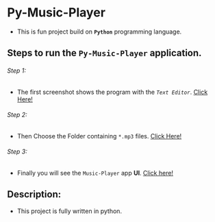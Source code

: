 # Py-Music-Player

- This is fun project build on __`Python`__ programming language.

## Steps to run the `Py-Music-Player` application.
###### Step 1:
- The first screenshot shows the program with the _`Text Editor`_. [Click Here!](./screenshots/Screenshot1.png) 

###### Step 2:

- Then Choose the Folder containing `*.mp3` files. [Click Here!](./screenshots/Screenshot2.png)

###### Step 3:
- Finally you will see the `Music-Player` app __UI__. [Click here!](./screenshots/Screenshot3.png)


## Description: 
- This project is fully written in python.